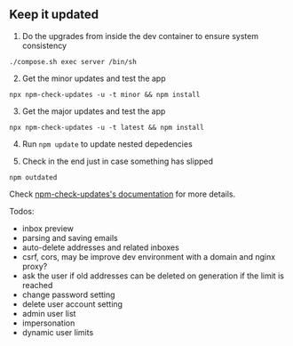 ## Keep it updated

1. Do the upgrades from inside the dev container to ensure system consistency

```
./compose.sh exec server /bin/sh
```

2. Get the minor updates and test the app

```
npx npm-check-updates -u -t minor && npm install
```

3. Get the major updates and test the app

```
npx npm-check-updates -u -t latest && npm install
```

4. Run `npm update` to update nested depedencies

5. Check in the end just in case something has slipped

```
npm outdated
```

Check [npm-check-updates's documentation](https://www.npmjs.com/package/npm-check-updates) for more details.

Todos:

- inbox preview
- parsing and saving emails
- auto-delete addresses and related inboxes
- csrf, cors, may be improve dev environment with a domain and nginx proxy?
- ask the user if old addresses can be deleted on generation if the limit is reached
- change password setting
- delete user account setting
- admin user list
- impersonation
- dynamic user limits
